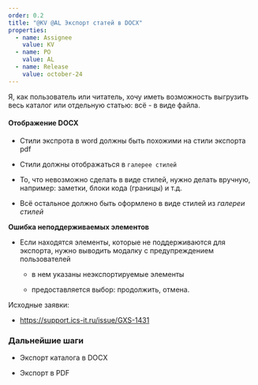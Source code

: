 ```yaml
---
order: 0.2
title: "@KV @AL Экспорт статей в DOCX"
properties:
  - name: Assignee
    value: KV
  - name: PO
    value: AL
  - name: Release
    value: october-24
---
```


Я, как пользователь или читатель, хочу иметь возможность выгрузить весь каталог или отдельную статью: всё - в виде файла.

#### **Отображение DOCX**

-  Стили экспрота в word должны быть похожими на стили экспорта pdf

-  Стили должны отображаться в `галерее стилей`

-  То, что невозможно сделать в виде стилей, нужно делать вручную, например: заметки, блоки кода (границы) и т.д.

-  Всё остальное должно быть оформлено в виде стилей из *галереи стилей*



**Ошибка неподдерживаемых элементов**

-  Если находятся элементы, которые не поддерживаются для экспорта, нужно выводить модалку с предупреждением пользователей

   -  в нем указаны неэкспортируемые элементы

   -  предоставляется выбор: продолжить, отмена.

Исходные заявки:

-  <https://support.ics-it.ru/issue/GXS-1431>



### Дальнейшие шаги

-  Экспорт каталога в DOCX

-  Экспорт в PDF